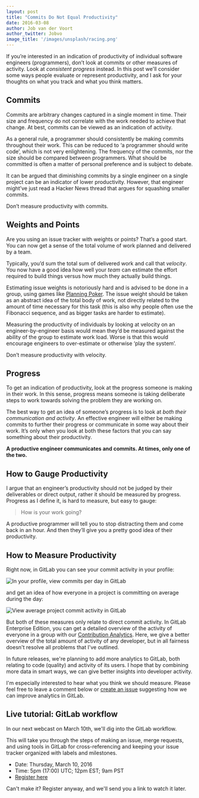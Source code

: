 ```yaml
---
layout: post
title: "Commits Do Not Equal Productivity"
date: 2016-03-08
author: Job van der Voort
author_twitter: Jobvo
image_title: '/images/unsplash/racing.png'
---
```


If you’re interested in an indication of productivity of individual software engineers (programmers), don’t look at commits or other measures of activity. Look at _consistent progress_ instead.
In this post we'll consider some ways people evaluate or represent productivity,
and I ask for your thoughts on what you track and what you think matters.

<!-- more -->

## Commits

Commits are arbitrary changes captured in a single moment in time. Their size and frequency do not correlate with the work needed to achieve that change. At best, commits can be viewed as an indication of activity.

As a general rule, a programmer should consistently be making commits throughout their work. This can be reduced to ‘a programmer should write code’, which is not very enlightening.
The frequency of the commits, nor the size should be compared between programmers. What should be committed is often a matter of personal preference and is subject to debate.

It can be argued that diminishing commits by a single engineer on a single project can be an indicator of lower productivity. However, that engineer might’ve just read a Hacker News thread that argues for squashing smaller commits.

Don’t measure productivity with commits.

## Weights and Points

Are you using an issue tracker with weights or points? That’s a good start. You can now get a sense of the total volume of work planned and delivered by a team.

Typically, you’d sum the total sum of delivered work and call that _velocity_. You now have a good idea how well your _team_ can estimate the effort required to build things versus how much they actually build things.

Estimating issue weights is notoriously hard and is advised to be done in a group, using games like [Planning Poker]. The issue weight should be taken as an abstract idea of the total body of work, not directly related to the amount of time necessary for this task (this is also why people often use the Fibonacci sequence, and as bigger tasks are harder to estimate).

Measuring the productivity of individuals by looking at velocity on an engineer-by-engineer basis would mean they’d be measured against the ability of the group to estimate work load. Worse is that this would encourage engineers to over-estimate or otherwise ‘play the system’.

Don’t measure productivity with velocity.

## Progress

To get an indication of productivity, look at the progress someone is making in their work. In this sense, progress means someone is taking deliberate steps to work towards solving the problem they are working on.

The best way to get an idea of someone’s progress is to look at _both their communication and activity_. An effective engineer will either be making commits to further their progress or communicate in some way about their work. It’s only when you look at both these factors that you can say something about their productivity.

**A productive engineer communicates and commits. At times, only one of the two.**

## How to Gauge Productivity

I argue that an engineer’s productivity should not be judged by their deliverables or direct output, rather it should be measured by progress. Progress as I define it, is hard to measure, but easy to gauge:

> How is your work going?

A productive programmer will tell you to stop distracting them and come back
in an hour. And then they’ll give you a pretty good idea of their productivity.

## How to Measure Productivity

Right now, in GitLab you can see your commit activity in your profile:

![In your profile, view commits per day in GitLab](/images/commitsprod/commits.png)

and get an idea of how everyone in a project is committing on average during
the day:

![View average project commit activity in GitLab](/images/commitsprod/perday.png)

But both of these measures only relate to direct commit activity.
In GitLab Enterprise Edition, you can get a detailed overview of
the activity of everyone in a group with our [Contribution Analytics].
Here, we give a better overview of the total amount of activity of any
developer, but in all fairness doesn't resolve all problems that I've outlined.

In future releases, we're planning to add more analytics to GitLab,
both relating to code (quality) and activity of its users. I hope that by
combining more data in smart ways, we can give better insights into developer
activity.

I'm especially interested to hear what you think we should measure.
Please feel free to leave a comment below or [create an issue] suggesting
how we can improve analytics in GitLab.

## Live tutorial: GitLab workflow

In our next webcast on March 10th, we'll dig into the GitLab workflow.

This will take you through the steps of making an issue, merge requests, and
using tools in GitLab for cross-referencing and keeping your issue tracker
organized with labels and milestones.

- Date: Thursday, March 10, 2016
- Time: 5pm (17:00) UTC; 12pm EST; 9am PST
- [Register here][webcast]

Can't make it? Register anyway, and we'll send you a link to watch it later.

[Planning Poker]: https://www.planningpoker.com
[webcast]: http://page.gitlab.com/mar-2016-gitlab-introduction.html
[Contribution Analytics]: http://doc.gitlab.com/ee/analytics/contribution_analytics.html
[create an issue]: https://gitlab.com/gitlab-org/gitlab-ce/issues/new
